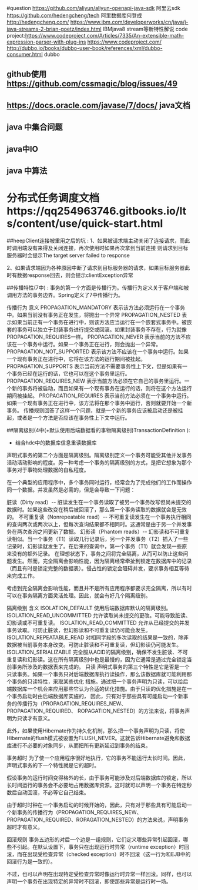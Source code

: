 #question
https://github.com/aliyun/aliyun-openapi-java-sdk 阿里云sdk
https://github.com/hedengcheng/tech 阿里数据库何登成  http://hedengcheng.com/
https://www.ibm.com/developerworks/cn/java/j-java-streams-2-brian-goetz/index.html IBMjava8 stream等新特性解说
code project:https://www.codeproject.com/Articles/7335/An-extensible-math-expression-parser-with-plug-ins
https://www.codeproject.com/
http://dubbo.io/books/dubbo-user-book/references/xml/dubbo-consumer.html dubbo

## github使用 https://github.com/cssmagic/blog/issues/49

## https://docs.oracle.com/javase/7/docs/ java文档

## java 中集合问题

## java中IO

## java 中算法

# 分布式任务调度文档https://qq254963746.gitbooks.io/lts/content/use/quick-start.html

##heepClient连接被重用之后的坑 :
1、如果被请求端主动关闭了连接请求，而此时调用端没有来得及关闭连接，再次使用时如果再次拿到当前连接
	则请求到目标服务器时会提示The target server failed to response

2、如果请求端因为各种原因中断了请求到目标服务器的请求，如果目标服务器此时有数据response回去，则会提示clientException异常

##传播特性(7中) :
事务的第一个方面是传播行为。传播行为定义关于客户端和被调用方法的事务边界。Spring定义了7中传播行为。

传播行为	意义
PROPAGATION_MANDATORY	表示该方法必须运行在一个事务中。如果当前没有事务正在发生，将抛出一个异常
PROPAGATION_NESTED	表示如果当前正有一个事务在进行中，则该方法应当运行在一个嵌套式事务中。被嵌套的事务可以独立于封装事务进行提交或回滚。如果封装事务不存在，行为就像PROPAGATION_REQUIRES一样。
PROPAGATION_NEVER	表示当前的方法不应该在一个事务中运行。如果一个事务正在进行，则会抛出一个异常。
PROPAGATION_NOT_SUPPORTED	表示该方法不应该在一个事务中运行。如果一个现有事务正在进行中，它将在该方法的运行期间被挂起。
PROPAGATION_SUPPORTS	表示当前方法不需要事务性上下文，但是如果有一个事务已经在运行的话，它也可以在这个事务里运行。
PROPAGATION_REQUIRES_NEW	表示当前方法必须在它自己的事务里运行。一个新的事务将被启动，而且如果有一个现有事务在运行的话，则将在这个方法运行期间被挂起。
PROPAGATION_REQUIRES	表示当前方法必须在一个事务中运行。如果一个现有事务正在进行中，该方法将在那个事务中运行，否则就要开始一个新事务。
传播规则回答了这样一个问题，就是一个新的事务应该被启动还是被挂起，或者是一个方法是否应该在事务性上下文中运行。

##隔离级别(4中(+默认使用后端数据看的事物隔离级别)TransactionDefinition ):
- 结合hdc中的数据库信息重读数据库

声明式事务的第二个方面是隔离级别。隔离级别定义一个事务可能受其他并发事务活动活动影响的程度。另一种考虑一个事务的隔离级别的方式，是把它想象为那个事务对于事物处理数据的自私程度。

在一个典型的应用程序中，多个事务同时运行，经常会为了完成他们的工作而操作同一个数据。并发虽然是必需的，但是会导致一下问题：

脏读（Dirty read）-- 脏读发生在一个事务读取了被另一个事务改写但尚未提交的数据时。如果这些改变在稍后被回滚了，那么第一个事务读取的数据就会是无效的。
不可重复读（Nonrepeatable read）-- 不可重复读发生在一个事务执行相同的查询两次或两次以上，但每次查询结果都不相同时。这通常是由于另一个并发事务在两次查询之间更新了数据。
幻影读（Phantom reads）-- 幻影读和不可重复读相似。当一个事务（T1）读取几行记录后，另一个并发事务（T2）插入了一些记录时，幻影读就发生了。在后来的查询中，第一个事务（T1）就会发现一些原来没有的额外记录。
在理想状态下，事务之间将完全隔离，从而可以防止这些问题发生。然而，完全隔离会影响性能，因为隔离经常牵扯到锁定在数据库中的记录（而且有时是锁定完整的数据表）。侵占性的锁定会阻碍并发，要求事务相互等待来完成工作。

考虑到完全隔离会影响性能，而且并不是所有应用程序都要求完全隔离，所以有时可以在事务隔离方面灵活处理。因此，就会有好几个隔离级别。

隔离级别	含义
ISOLATION_DEFAULT	使用后端数据库默认的隔离级别。
ISOLATION_READ_UNCOMMITTED	允许读取尚未提交的更改。可能导致脏读、幻影读或不可重复读。
ISOLATION_READ_COMMITTED	允许从已经提交的并发事务读取。可防止脏读，但幻影读和不可重复读仍可能会发生。
ISOLATION_REPEATABLE_READ	对相同字段的多次读取的结果是一致的，除非数据被当前事务本身改变。可防止脏读和不可重复读，但幻影读仍可能发生。
ISOLATION_SERIALIZABLE	完全服从ACID的隔离级别，确保不发生脏读、不可重复读和幻影读。这在所有隔离级别中也是最慢的，因为它通常是通过完全锁定当前事务所涉及的数据表来完成的。
只读
声明式事务的第三个特性是它是否是一个只读事务。如果一个事务只对后端数据库执行读操作，那么该数据库就可能利用那个事务的只读特性，采取某些优化 措施。通过把一个事务声明为只读，可以给后端数据库一个机会来应用那些它认为合适的优化措施。由于只读的优化措施是在一个事务启动时由后端数据库实施的， 因此，只有对于那些具有可能启动一个新事务的传播行为（PROPAGATION_REQUIRES_NEW、PROPAGATION_REQUIRED、 ROPAGATION_NESTED）的方法来说，将事务声明为只读才有意义。

此外，如果使用Hibernate作为持久化机制，那么把一个事务声明为只读，将使Hibernate的flush模式被设置为FLUSH_NEVER。这就告诉Hibernate避免和数据库进行不必要的对象同步，从而把所有更新延迟到事务的结束。

事务超时
为了使一个应用程序很好地执行，它的事务不能运行太长时间。因此，声明式事务的下一个特性就是它的超时。

假设事务的运行时间变得格外的长，由于事务可能涉及对后端数据库的锁定，所以长时间运行的事务会不必要地占用数据库资源。这时就可以声明一个事务在特定秒数后自动回滚，不必等它自己结束。

由于超时时钟在一个事务启动的时候开始的，因此，只有对于那些具有可能启动一个新事务的传播行为（PROPAGATION_REQUIRES_NEW、PROPAGATION_REQUIRED、ROPAGATION_NESTED）的方法来说，声明事务超时才有意义。

回滚规则
事务五边形的对后一个边是一组规则，它们定义哪些异常引起回滚，哪些不引起。在默认设置下，事务只在出现运行时异常（runtime exception）时回滚，而在出现受检查异常（checked exception）时不回滚（这一行为和EJB中的回滚行为是一致的）。

不过，也可以声明在出现特定受检查异常时像运行时异常一样回滚。同样，也可以声明一个事务在出现特定的异常时不回滚，即使那些异常是运行时一场。


